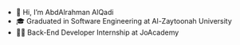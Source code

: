 - 👋 Hi, I’m AbdAlrahman AlQadi
- 🎓 Graduated in Software Engineering at Al-Zaytoonah University
- 🧑‍💻 Back-End Developer Internship at JoAcademy 


<!---
AbdAlrahmanAlQadi/AbdAlrahmanAlQadi is a ✨ special ✨ repository because its `README.md` (this file) appears on your GitHub profile.
You can click the Preview link to take a look at your changes.
--->
